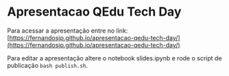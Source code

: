 # Apresentacao QEdu Tech Day

Para acessar a apresentação entre no link: [https://fernandosjp.github.io/apresentacao-qedu-tech-day/](https://fernandosjp.github.io/apresentacao-qedu-tech-day/)

Para editar a apresentação altere o notebook slides.ipynb e rode o script de publicação `bash publish.sh`.
